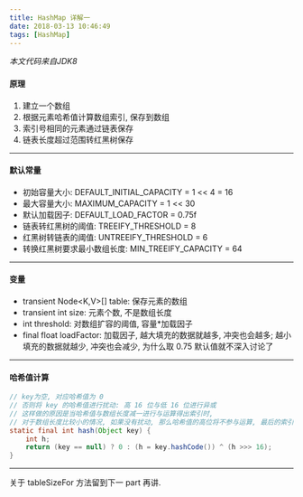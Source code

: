 ```yaml
---
title: HashMap 详解一
date: 2018-03-13 10:46:49
tags: [HashMap]
---
```


*本文代码来自JDK8*

#### 原理
1. 建立一个数组
2. 根据元素哈希值计算数组索引, 保存到数组
3. 索引号相同的元素通过链表保存
4. 链表长度超过范围转红黑树保存

---

#### 默认常量
* 初始容量大小: DEFAULT_INITIAL_CAPACITY = 1 << 4 = 16
* 最大容量大小: MAXIMUM_CAPACITY = 1 << 30
* 默认加载因子: DEFAULT_LOAD_FACTOR = 0.75f
* 链表转红黑树的阈值: TREEIFY_THRESHOLD = 8
* 红黑树转链表的阈值: UNTREEIFY_THRESHOLD = 6
* 转换红黑树要求最小数组长度: MIN_TREEIFY_CAPACITY = 64
---
#### 变量
* transient Node<K,V>[] table: 保存元素的数组
* transient int size: 元素个数, 不是数组长度
* int threshold: 对数组扩容的阈值, 容量\*加载因子
* final float loadFactor: 加载因子, 越大填充的数据就越多, 冲突也会越多; 越小填充的数据就越少, 冲突也会减少, 为什么取 0.75 默认值就不深入讨论了

---
#### 哈希值计算
```java
// key为空, 对应哈希值为 0
// 否则将 key 的哈希值进行扰动: 高 16 位与低 16 位进行异或
// 这样做的原因是当哈希值与数组长度减一进行与运算得出索引时, 
// 对于数组长度比较小的情况, 如果没有扰动, 那么哈希值的高位将不参与运算, 最后的索引值很有可能会重复
static final int hash(Object key) {
    int h;
    return (key == null) ? 0 : (h = key.hashCode()) ^ (h >>> 16);
}
```
---
关于 tableSizeFor 方法留到下一 part 再讲.